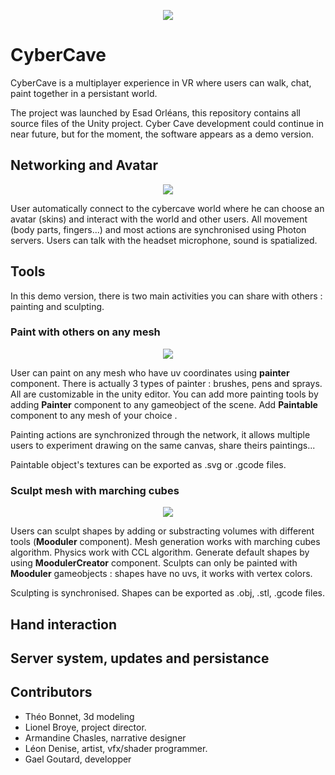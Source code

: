 
<p align="center">
  <img src=git-content/highligh3.gif />
</p>

# CyberCave

CyberCave is a multiplayer experience in VR where users can walk, chat, paint together in a persistant world. 

The project was launched by Esad Orléans, this repository contains all source files of the Unity project. Cyber Cave development could continue in near future, but for the moment, the software appears as a demo version.

## Networking and Avatar

<p align="center">
  <img src=git-content/avatarsyncs.gif />
</p>

User automatically connect to the cybercave world where he can choose an avatar (skins) and interact with the world and other users. All movement (body parts, fingers...) and most actions are synchronised using Photon servers. Users can talk with the headset microphone, sound is spatialized.

## Tools

In this demo version, there is two main activities you can share with others : painting and sculpting. 

###  Paint with others on any mesh 

<p align="center">
  <img src=git-content/painting.gif />
</p>

User can paint on any mesh who have uv coordinates using **painter** component. There is actually 3 types of painter : brushes, pens and sprays. All are customizable in the unity editor. You can add more painting tools by adding **Painter** component to any gameobject of the scene. Add **Paintable** component to any mesh of your choice .

Painting actions are synchronized through the network, it allows multiple users to experiment drawing on the same canvas, share theirs paintings...

Paintable object's textures can be exported as .svg or .gcode files.

###  Sculpt mesh with marching cubes

<p align="center">
  <img src=git-content/sculptingmc.gif />
</p>

Users can sculpt shapes by adding or substracting volumes with different tools (**Mooduler** component). Mesh generation works with marching cubes algorithm. Physics work with CCL algorithm. Generate default shapes by using **MoodulerCreator** component. Sculpts can only be painted with **Mooduler** gameobjects : shapes have no uvs, it works with vertex colors. 

Sculpting is synchronised. Shapes can be exported as .obj, .stl, .gcode files. 

## Hand interaction

## Server system, updates and persistance

## Contributors

* Théo Bonnet, 3d modeling
* Lionel Broye, project director.
* Armandine Chasles, narrative designer
* Léon Denise, artist, vfx/shader programmer.
* Gael Goutard, developper
